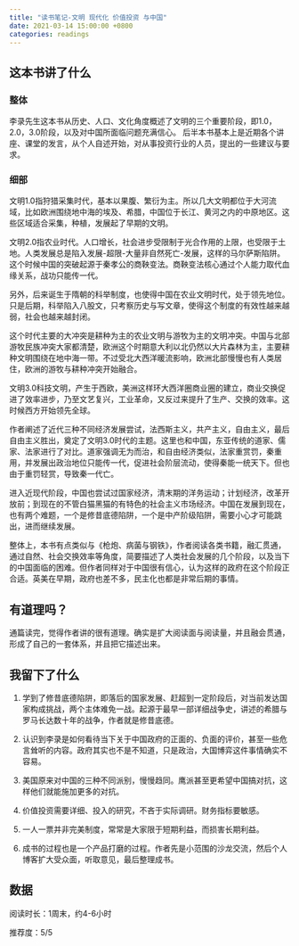 ```yaml
---
title: "读书笔记-文明 现代化 价值投资 与中国"
date: 2021-03-14 15:00:00 +0800
categories: readings
---
```


## 这本书讲了什么

### 整体

李录先生这本书从历史、人口、文化角度概述了文明的三个重要阶段，即1.0，2.0，3.0阶段，以及对中国所面临问题充满信心。
后半本书基本上是近期各个讲座、课堂的发言，从个人自述开始，对从事投资行业的人员，提出的一些建议与要求。

### 细部

文明1.0指狩猎采集时代，基本以果腹、繁衍为主。所以几大文明都位于大河流域，比如欧洲围绕地中海的埃及、希腊，中国位于长江、黄河之内的中原地区。这些区域适合采集，种植，发展起了早期的文明。

文明2.0指农业时代。人口增长，社会进步受限制于光合作用的上限，也受限于土地。人类发展总是陷入发展-超限-大量非自然死亡-发展，这样的马尔萨斯陷阱。这个时候中国的突破起源于秦孝公的商鞅变法。商鞅变法核心通过个人能力取代血缘关系，战功只能传一代。

另外，后来诞生于隋朝的科举制度，也使得中国在农业文明时代，处于领先地位。只是后期，科举陷入八股文，只考察历史与写文章，使得这个制度的有效性越来越弱，社会也越来越封闭。

这个时代主要的大冲突是耕种为主的农业文明与游牧为主的文明冲突。中国与北部游牧民族冲突大家都清楚，欧洲这个时期意大利以北仍然以大片森林为主，主要耕种文明围绕在地中海一带。不过受北大西洋暖流影响，欧洲北部慢慢也有人类居住，欧洲的游牧与耕种冲突开始融合。

文明3.0科技文明，产生于西欧，美洲这样环大西洋圈商业圈的建立，商业交换促进了效率进步，乃至文艺复兴，工业革命，又反过来提升了生产、交换的效率。这时候西方开始领先全球。

作者阐述了近代三种不同经济发展尝试，法西斯主义，共产主义，自由主义，最后自由主义胜出，奠定了文明3.0时代的主题。这里也和中国，东亚传统的道家、儒家、法家进行了对比。道家强调无为而治，和自由经济类似，法家重赏罚，秦重用，并发展出政治地位只能传一代，促进社会阶层流动，使得秦能一统天下。但也由于重罚轻赏，导致秦一代亡。

进入近现代阶段，中国也尝试过国家经济，清末期的洋务运动；计划经济，改革开放前；到现在的不管白猫黑猫的有特色的社会主义市场经济。中国在发展到现在，也有两个难题，一个是修昔底德陷阱，一个是中产阶级陷阱，需要小心才可能跳出，进而继续发展。

整体上，本书有点类似与《枪炮、病菌与钢铁》，作者阅读各类书籍，融汇贯通，通过自然、社会交换效率等角度，简要描述了人类社会发展的几个阶段，以及当下的中国面临的困难。但作者同样对于中国很有信心，认为这样的政府在这个阶段正合适。英美在早期，政府也差不多，民主化也都是非常后期的事情。

## 有道理吗？

通篇读完，觉得作者讲的很有道理。确实是扩大阅读面与阅读量，并且融会贯通，形成了自己的一套体系，并且把它描述出来。

## 我留下了什么

1. 学到了修昔底德陷阱，即落后的国家发展、赶超到一定阶段后，对当前发达国家构成挑战，两个主体难免一战。起源于最早一部详细战争史，讲述的希腊与罗马长达数十年的战争，作者就是修昔底德。

2. 认识到李录是如何看待当下关于中国政府的正面的、负面的评价，甚至一些危言耸听的内容。政府其实也不是不知道，只是政治，大国博弈这件事情确实不容易。

3. 美国原来对中国的三种不同派别，慢慢趋同。鹰派甚至更希望中国搞对抗，这样他们就能施加更多的对抗。

4. 价值投资需要详细、投入的研究，不吝于实际调研。财务指标要敏感。

5. 一人一票并非完美制度，常常是大家限于短期利益，而损害长期利益。

6. 成书的过程也是一个产品打磨的过程。作者先是小范围的沙龙交流，然后个人博客扩大受众面，听取意见，最后整理成书。

## 数据

阅读时长：1周末，约4-6小时

推荐度：5/5
